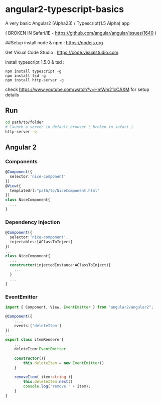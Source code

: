 # angular2-typescript-basics
A very basic Angular2 (Alpha23) / Typescript(1.5 Alpha) app

( BROKEN IN Safari/IE - https://github.com/angular/angular/issues/1640 )

##Setup
install node & npm : https://nodejs.org

Get Visual Code Studio : https://code.visualstudio.com

install typescript 1.5.0 & tsd :
```
npm install typescript -g
npm install tsd -g
npm install http-server -g
```
check https://www.youtube.com/watch?v=HmWm21cCAXM for setup details 

## Run

```bash
cd path/to/folder
# launch a server in default browser ( broken in safari )
http-server -o
```
## Angular 2
### Components
```typescript
@Component({
  selector:'nice-component'
})
@View({
  templateUrl:"path/to/NiceComponent.html"
})
class NiceComponent{
  ...
}
```
### Dependency Injection
```typescript
@Component({
  selector:'nice-component',
  injectables:[AClassToInject]
})
...
class NiceComponent{
  ...
  constructor(injectedInstance:AClassToInject){
    ...
  }
  ...
}
```

### EventEmitter
```typescript
import { Component, View, EventEmitter } from "angular2/angular2";

@Component({
	...,
	events:['deleteItem']
})
...
export class itemRenderer{
	...
	deleteItem:EventEmitter
	
	constructor(){
		this.deleteItem = new EventEmitter()
	}
	
	removeItem( item:string ){
		this.deleteItem.next()
		console.log('remove ' + item);
	}
}
```
